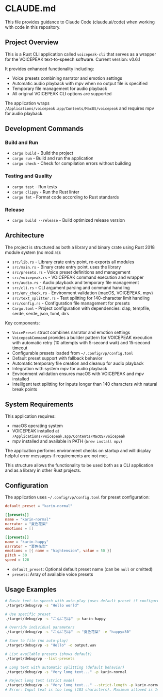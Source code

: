 # CLAUDE.md

This file provides guidance to Claude Code (claude.ai/code) when working with code in this repository.

## Project Overview

This is a Rust CLI application called `voicepeak-cli` that serves as a wrapper for the VOICEPEAK text-to-speech software. Current version: v0.6.1

It provides enhanced functionality including:

- Voice presets combining narrator and emotion settings
- Automatic audio playback with mpv when no output file is specified
- Temporary file management for audio playback
- All original VOICEPEAK CLI options are supported

The application wraps `/Applications/voicepeak.app/Contents/MacOS/voicepeak` and requires mpv for audio playback.

## Development Commands

### Build and Run
- `cargo build` - Build the project
- `cargo run` - Build and run the application
- `cargo check` - Check for compilation errors without building

### Testing and Quality
- `cargo test` - Run tests
- `cargo clippy` - Run the Rust linter
- `cargo fmt` - Format code according to Rust standards

### Release
- `cargo build --release` - Build optimized release version

## Architecture

The project is structured as both a library and binary crate using Rust 2018 module system (no mod.rs):

- `src/lib.rs` - Library crate entry point, re-exports all modules
- `src/main.rs` - Binary crate entry point, uses the library
- `src/presets.rs` - Voice preset definitions and management
- `src/voicepeak.rs` - VOICEPEAK command execution and wrapper
- `src/audio.rs` - Audio playback and temporary file management  
- `src/cli.rs` - CLI argument parsing and command handling
- `src/env_check.rs` - Environment validation (macOS, VOICEPEAK, mpv)
- `src/text_splitter.rs` - Text splitting for 140-character limit handling
- `src/config.rs` - Configuration file management for presets
- `Cargo.toml` - Project configuration with dependencies: clap, tempfile, serde, serde_json, toml, dirs

Key components:
- `VoicePreset` struct combines narrator and emotion settings
- `VoicepeakCommand` provides a builder pattern for VOICEPEAK execution with automatic retry (10 attempts with 5-second wait) and 15-second timeout
- Configurable presets loaded from `~/.config/vp/config.toml`
- Default preset support with fallback behavior
- Automatic temporary file creation and cleanup for audio playback
- Integration with system mpv for audio playback
- Environment validation ensures macOS with VOICEPEAK and mpv installed
- Intelligent text splitting for inputs longer than 140 characters with natural break points

## System Requirements

This application requires:
- macOS operating system
- VOICEPEAK installed at `/Applications/voicepeak.app/Contents/MacOS/voicepeak`
- mpv installed and available in PATH (`brew install mpv`)

The application performs environment checks on startup and will display helpful error messages if requirements are not met.

This structure allows the functionality to be used both as a CLI application and as a library in other Rust projects.

## Configuration

The application uses `~/.config/vp/config.toml` for preset configuration:

```toml
default_preset = "karin-normal"

[[presets]]
name = "karin-normal"
narrator = "夏色花梨"
emotions = []

[[presets]]
name = "karin-happy"
narrator = "夏色花梨"
emotions = [{ name = "hightension", value = 50 }]
pitch = 30
speed = 120
```

- `default_preset`: Optional default preset name (can be `null` or omitted)
- `presets`: Array of available voice presets

## Usage Examples

```bash
# Basic text-to-speech with auto-play (uses default preset if configured)
./target/debug/vp -s "Hello world"

# Use specific preset
./target/debug/vp -s "こんにちは" -p karin-happy

# Override individual parameters
./target/debug/vp -s "こんにちは" -n "夏色花梨" -e "happy=30"

# Save to file (no auto-play)
./target/debug/vp -s "Hello" -o output.wav

# List available presets (shows default)
./target/debug/vp --list-presets

# Long text with automatic splitting (default behavior)
./target/debug/vp -s "Very long text..." -p karin-normal

# Reject long text (strict mode)
./target/debug/vp -s "Very long text..." --strict-length -p karin-normal
# Error: Input text is too long (183 characters). Maximum allowed is 140 characters.
```